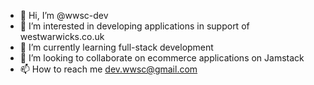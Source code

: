 - 👋 Hi, I’m @wwsc-dev
- 👀 I’m interested in developing applications in support of westwarwicks.co.uk
- 🌱 I’m currently learning full-stack development
- 💞️ I’m looking to collaborate on ecommerce applications on Jamstack
- 📫 How to reach me dev.wwsc@gmail.com

<!---
wwsc-dev/wwsc-dev is a ✨ special ✨ repository because its `README.md` (this file) appears on your GitHub profile.
You can click the Preview link to take a look at your changes.
--->
